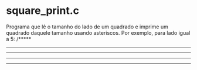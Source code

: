 # square_print.c
Programa que lê o tamanho do lado de um quadrado e imprime um quadrado daquele tamanho usando asteriscos.
Por exemplo, para lado igual a 5:
/*****
*****
*****
*****
*****
